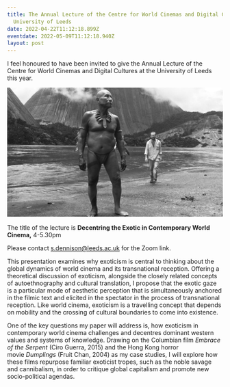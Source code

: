 ```yaml
---
title: The Annual Lecture of the Centre for World Cinemas and Digital Cultures,
  University of Leeds
date: 2022-04-22T11:12:18.899Z
eventdate: 2022-05-09T11:12:18.940Z
layout: post
---
```

I feel honoured to have been invited to give the Annual Lecture of the Centre for World Cinemas and Digital Cultures at the University of Leeds this year. 

![Embrace of the Serpent* (Ciro Guerra, 2015)](../uploads/embraceserpent_karmakate.jpg "Embrace of the Serpent* (Ciro Guerra, 2015)")



The title of the lecture is **Decentring the Exotic in Contemporary World Cinema,** 4-5.30pm 

Please contact s.dennison@leeds.ac.uk for the Zoom link. 

This presentation examines why exoticism is central to thinking about the global dynamics of world cinema and its transnational reception. Offering a theoretical discussion of exoticism, alongside the closely related concepts of autoethnography and cultural translation, I propose that the exotic gaze is a particular mode of aesthetic perception that is simultaneously anchored in the filmic text and elicited in the spectator in the process of transnational reception. Like world cinema, exoticism is a travelling concept that depends on mobility and the crossing of cultural boundaries to come into existence. 

One of the key questions my paper will address is, how exoticism in contemporary world cinema challenges and decentres dominant western values and systems of knowledge. Drawing on the Columbian film *Embrace of the Serpent* (Ciro Guerra, 2015) and the Hong Kong horror movie *Dumplings* (Fruit Chan, 2004) as my case studies, I will explore how these films repurpose familiar exoticist tropes, such as the noble savage and cannibalism, in order to critique global capitalism and promote new socio-political agendas.